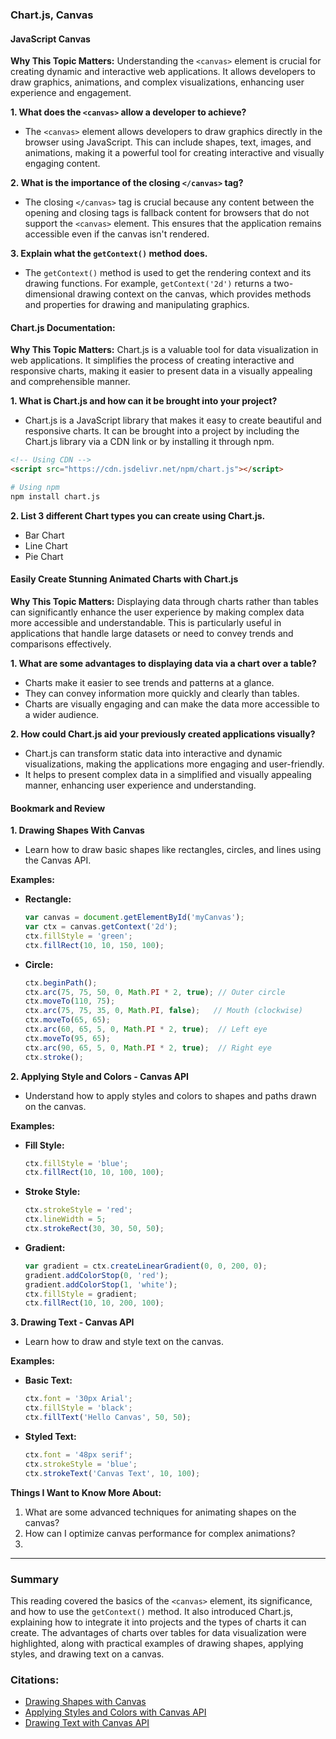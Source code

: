 ### Chart.js, Canvas

#### JavaScript Canvas

**Why This Topic Matters:**
Understanding the `<canvas>` element is crucial for creating dynamic and interactive web applications. It allows developers to draw graphics, animations, and complex visualizations, enhancing user experience and engagement.

**1. What does the `<canvas>` allow a developer to achieve?**
   - The `<canvas>` element allows developers to draw graphics directly in the browser using JavaScript. This can include shapes, text, images, and animations, making it a powerful tool for creating interactive and visually engaging content.

**2. What is the importance of the closing `</canvas>` tag?**
   - The closing `</canvas>` tag is crucial because any content between the opening and closing tags is fallback content for browsers that do not support the `<canvas>` element. This ensures that the application remains accessible even if the canvas isn't rendered.

**3. Explain what the `getContext()` method does.**
   - The `getContext()` method is used to get the rendering context and its drawing functions. For example, `getContext('2d')` returns a two-dimensional drawing context on the canvas, which provides methods and properties for drawing and manipulating graphics.

#### Chart.js Documentation:

**Why This Topic Matters:**
Chart.js is a valuable tool for data visualization in web applications. It simplifies the process of creating interactive and responsive charts, making it easier to present data in a visually appealing and comprehensible manner.

**1. What is Chart.js and how can it be brought into your project?**
   - Chart.js is a JavaScript library that makes it easy to create beautiful and responsive charts. It can be brought into a project by including the Chart.js library via a CDN link or by installing it through npm.

   ```html
   <!-- Using CDN -->
   <script src="https://cdn.jsdelivr.net/npm/chart.js"></script>
   ```

   ```bash
   # Using npm
   npm install chart.js
   ```

**2. List 3 different Chart types you can create using Chart.js.**
   - Bar Chart
   - Line Chart
   - Pie Chart

#### Easily Create Stunning Animated Charts with Chart.js

**Why This Topic Matters:**
Displaying data through charts rather than tables can significantly enhance the user experience by making complex data more accessible and understandable. This is particularly useful in applications that handle large datasets or need to convey trends and comparisons effectively.

**1. What are some advantages to displaying data via a chart over a table?**
   - Charts make it easier to see trends and patterns at a glance.
   - They can convey information more quickly and clearly than tables.
   - Charts are visually engaging and can make the data more accessible to a wider audience.

**2. How could Chart.js aid your previously created applications visually?**
   - Chart.js can transform static data into interactive and dynamic visualizations, making the applications more engaging and user-friendly.
   - It helps to present complex data in a simplified and visually appealing manner, enhancing user experience and understanding.

#### Bookmark and Review

**1. Drawing Shapes With Canvas**
   - Learn how to draw basic shapes like rectangles, circles, and lines using the Canvas API.

   **Examples:**
   - **Rectangle:**
     ```javascript
     var canvas = document.getElementById('myCanvas');
     var ctx = canvas.getContext('2d');
     ctx.fillStyle = 'green';
     ctx.fillRect(10, 10, 150, 100);
     ```

   - **Circle:**
     ```javascript
     ctx.beginPath();
     ctx.arc(75, 75, 50, 0, Math.PI * 2, true); // Outer circle
     ctx.moveTo(110, 75);
     ctx.arc(75, 75, 35, 0, Math.PI, false);   // Mouth (clockwise)
     ctx.moveTo(65, 65);
     ctx.arc(60, 65, 5, 0, Math.PI * 2, true);  // Left eye
     ctx.moveTo(95, 65);
     ctx.arc(90, 65, 5, 0, Math.PI * 2, true);  // Right eye
     ctx.stroke();
     ```

**2. Applying Style and Colors - Canvas API**
   - Understand how to apply styles and colors to shapes and paths drawn on the canvas.

   **Examples:**
   - **Fill Style:**
     ```javascript
     ctx.fillStyle = 'blue';
     ctx.fillRect(10, 10, 100, 100);
     ```

   - **Stroke Style:**
     ```javascript
     ctx.strokeStyle = 'red';
     ctx.lineWidth = 5;
     ctx.strokeRect(30, 30, 50, 50);
     ```

   - **Gradient:**
     ```javascript
     var gradient = ctx.createLinearGradient(0, 0, 200, 0);
     gradient.addColorStop(0, 'red');
     gradient.addColorStop(1, 'white');
     ctx.fillStyle = gradient;
     ctx.fillRect(10, 10, 200, 100);
     ```

**3. Drawing Text - Canvas API**
   - Learn how to draw and style text on the canvas.

   **Examples:**
   - **Basic Text:**
     ```javascript
     ctx.font = '30px Arial';
     ctx.fillStyle = 'black';
     ctx.fillText('Hello Canvas', 50, 50);
     ```

   - **Styled Text:**
     ```javascript
     ctx.font = '48px serif';
     ctx.strokeStyle = 'blue';
     ctx.strokeText('Canvas Text', 10, 100);
     ```

**Things I Want to Know More About:**
1. What are some advanced techniques for animating shapes on the canvas?
2. How can I optimize canvas performance for complex animations?
3. 

---

### Summary

This reading covered the basics of the `<canvas>` element, its significance, and how to use the `getContext()` method. It also introduced Chart.js, explaining how to integrate it into projects and the types of charts it can create. The advantages of charts over tables for data visualization were highlighted, along with practical examples of drawing shapes, applying styles, and drawing text on a canvas.

### Citations:
- [Drawing Shapes with Canvas](https://developer.mozilla.org/en-US/docs/Web/API/Canvas_API/Tutorial/Drawing_shapes)
- [Applying Styles and Colors with Canvas API](https://developer.mozilla.org/en-US/docs/Web/API/Canvas_API/Tutorial/Applying_styles_and_colors)
- [Drawing Text with Canvas API](https://developer.mozilla.org/en-US/docs/Web/API/Canvas_API/Tutorial/Drawing_text)
